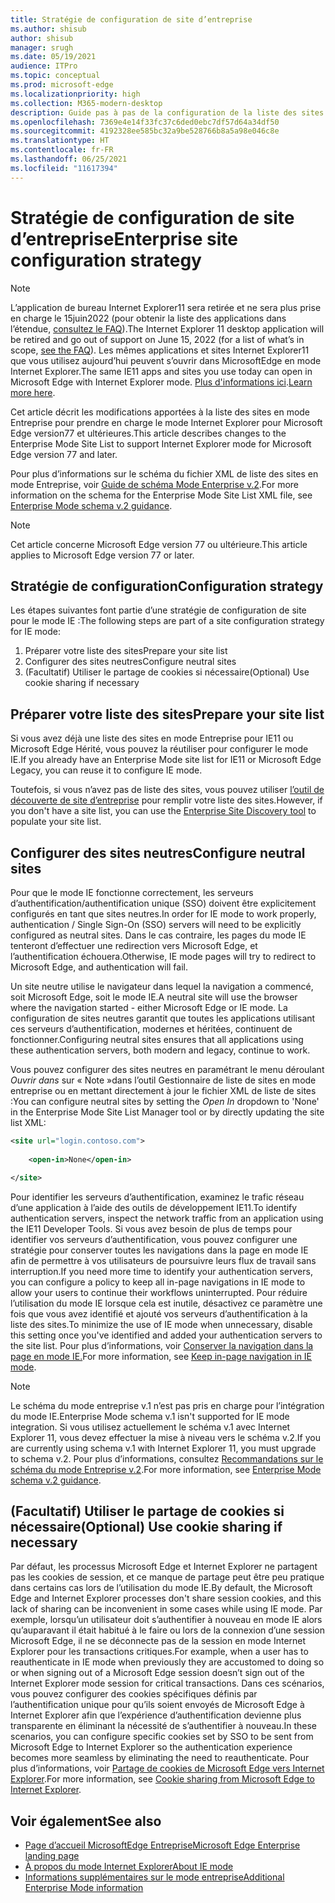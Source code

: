 ```yaml
---
title: Stratégie de configuration de site d’entreprise
ms.author: shisub
author: shisub
manager: srugh
ms.date: 05/19/2021
audience: ITPro
ms.topic: conceptual
ms.prod: microsoft-edge
ms.localizationpriority: high
ms.collection: M365-modern-desktop
description: Guide pas à pas de la configuration de la liste des sites en mode Entreprise pour le mode Internet Explorer.
ms.openlocfilehash: 7369e4e14f33fc37c6ded0ebc7df57d64a34df50
ms.sourcegitcommit: 4192328ee585bc32a9be528766b8a5a98e046c8e
ms.translationtype: HT
ms.contentlocale: fr-FR
ms.lasthandoff: 06/25/2021
ms.locfileid: "11617394"
---
```

# <a name="enterprise-site-configuration-strategy"></a><span data-ttu-id="b5400-103">Stratégie de configuration de site d’entreprise</span><span class="sxs-lookup"><span data-stu-id="b5400-103">Enterprise site configuration strategy</span></span>

>[!Note]
> <span data-ttu-id="b5400-104">L’application de bureau Internet Explorer11 sera retirée et ne sera plus prise en charge le 15juin2022 (pour obtenir la liste des applications dans l’étendue, [consultez le FAQ](https://techcommunity.microsoft.com/t5/windows-it-pro-blog/internet-explorer-11-desktop-app-retirement-faq/ba-p/2366549)).</span><span class="sxs-lookup"><span data-stu-id="b5400-104">The Internet Explorer 11 desktop application will be retired and go out of support on June 15, 2022 (for a list of what’s in scope, [see the FAQ](https://techcommunity.microsoft.com/t5/windows-it-pro-blog/internet-explorer-11-desktop-app-retirement-faq/ba-p/2366549)).</span></span> <span data-ttu-id="b5400-105">Les mêmes applications et sites Internet Explorer11 que vous utilisez aujourd’hui peuvent s’ouvrir dans MicrosoftEdge en mode Internet Explorer.</span><span class="sxs-lookup"><span data-stu-id="b5400-105">The same IE11 apps and sites you use today can open in Microsoft Edge with Internet Explorer mode.</span></span> <span data-ttu-id="b5400-106">[Plus d'informations ici](https://blogs.windows.com/windowsexperience/2021/05/19/the-future-of-internet-explorer-on-windows-10-is-in-microsoft-edge/).</span><span class="sxs-lookup"><span data-stu-id="b5400-106">[Learn more here](https://blogs.windows.com/windowsexperience/2021/05/19/the-future-of-internet-explorer-on-windows-10-is-in-microsoft-edge/).</span></span>

<span data-ttu-id="b5400-107">Cet article décrit les modifications apportées à la liste des sites en mode Entreprise pour prendre en charge le mode Internet Explorer pour Microsoft Edge version77 et ultérieures.</span><span class="sxs-lookup"><span data-stu-id="b5400-107">This article describes changes to the Enterprise Mode Site List to support Internet Explorer mode for Microsoft Edge version 77 and later.</span></span>

<span data-ttu-id="b5400-108">Pour plus d’informations sur le schéma du fichier XML de liste des sites en mode Entreprise, voir [Guide de schéma Mode Enterprise v.2](/internet-explorer/ie11-deploy-guide/enterprise-mode-schema-version-2-guidance).</span><span class="sxs-lookup"><span data-stu-id="b5400-108">For more information on the schema for the Enterprise Mode Site List XML file, see [Enterprise Mode schema v.2 guidance](/internet-explorer/ie11-deploy-guide/enterprise-mode-schema-version-2-guidance).</span></span>

> [!NOTE]
> <span data-ttu-id="b5400-109">Cet article concerne Microsoft Edge version 77 ou ultérieure.</span><span class="sxs-lookup"><span data-stu-id="b5400-109">This article applies to Microsoft Edge version 77 or later.</span></span>
<!--
## Updated schema elements

The following table describes the \<open-in app\> element added to the v.2 of the Enterprise Mode schema:

| **Element** | **Description** |
| --- | --- |
| \<open-in app="**true**"\> | A child element that controls what browser is used for sites. This element is required for sites that need to **open in IE11**.|

**Example:**

``` xml
<site url="contoso.com">

  <open-in app="true">IE11</open-in>

</site>
```

The following table shows the possible values of the \<open-in\> element:

| **Value** | **Description** |
| --- | --- |
| **\<open-in\>IE11\</open-in\>** | Opens the site in IE mode or a full IE11 window. To enable IE mode, see [Configure IE mode policies](./edge-ie-mode-policies.md)|
| **\<open-in app="**true**"\>IE11\</open-in\>** | Opens the site in a full IE11 window |
| **\<open-in\>MSEdge\</open-in\>** | Opens the site in Microsoft Edge |
| **\<open-in\>None or not specified\</open-in\>** | Opens the site in the default browser or in the browser where the user navigated to the site. |
|**\<open-in\>Configurable\</open-in\>** | Allows the site to participate in IE mode engine determination. To learn more, see [Learn about Configurable sites in IE mode](edge-learnmore-configurable-sites-ie-mode.md).  |

>[!NOTE]
> The attribute app=**"true"** is only recognized when associated to _'open-in' IE11_. Adding it to the other 'open-in' elements won't change browser behavior.   -->

## <a name="configuration-strategy"></a><span data-ttu-id="b5400-110">Stratégie de configuration</span><span class="sxs-lookup"><span data-stu-id="b5400-110">Configuration strategy</span></span>

<span data-ttu-id="b5400-111">Les étapes suivantes font partie d’une stratégie de configuration de site pour le mode IE :</span><span class="sxs-lookup"><span data-stu-id="b5400-111">The following steps are part of a site configuration strategy for IE mode:</span></span>
1. <span data-ttu-id="b5400-112">Préparer votre liste des sites</span><span class="sxs-lookup"><span data-stu-id="b5400-112">Prepare your site list</span></span>
2. <span data-ttu-id="b5400-113">Configurer des sites neutres</span><span class="sxs-lookup"><span data-stu-id="b5400-113">Configure neutral sites</span></span>
3. <span data-ttu-id="b5400-114">(Facultatif) Utiliser le partage de cookies si nécessaire</span><span class="sxs-lookup"><span data-stu-id="b5400-114">(Optional) Use cookie sharing if necessary</span></span>

<!--
Step 1.  – if you don’t have one use Site Discovery Step-by-Step
Step 2 – Neutral sites + sticky mode
        Use more examples and explain sticky mode better
Step 3 – If that doesn’t cover your needs, then use Cookie sharing -->

## <a name="prepare-your-site-list"></a><span data-ttu-id="b5400-115">Préparer votre liste des sites</span><span class="sxs-lookup"><span data-stu-id="b5400-115">Prepare your site list</span></span>

<span data-ttu-id="b5400-116">Si vous avez déjà une liste des sites en mode Entreprise pour IE11 ou Microsoft Edge Hérité, vous pouvez la réutiliser pour configurer le mode IE.</span><span class="sxs-lookup"><span data-stu-id="b5400-116">If you already have an Enterprise Mode site list for IE11 or Microsoft Edge Legacy, you can reuse it to configure IE mode.</span></span>

<span data-ttu-id="b5400-117">Toutefois, si vous n’avez pas de liste des sites, vous pouvez utiliser [l’outil de découverte de site d’entreprise](/deployedge/edge-ie-mode-site-discovery) pour remplir votre liste des sites.</span><span class="sxs-lookup"><span data-stu-id="b5400-117">However, if you don't have a site list, you can use the [Enterprise Site Discovery tool](/deployedge/edge-ie-mode-site-discovery) to populate your site list.</span></span>

## <a name="configure-neutral-sites"></a><span data-ttu-id="b5400-118">Configurer des sites neutres</span><span class="sxs-lookup"><span data-stu-id="b5400-118">Configure neutral sites</span></span>

<span data-ttu-id="b5400-119">Pour que le mode IE fonctionne correctement, les serveurs d’authentification/authentification unique (SSO) doivent être explicitement configurés en tant que sites neutres.</span><span class="sxs-lookup"><span data-stu-id="b5400-119">In order for IE mode to work properly, authentication / Single Sign-On (SSO) servers will need to be explicitly configured as neutral sites.</span></span> <span data-ttu-id="b5400-120">Dans le cas contraire, les pages du mode IE tenteront d’effectuer une redirection vers Microsoft Edge, et l’authentification échouera.</span><span class="sxs-lookup"><span data-stu-id="b5400-120">Otherwise, IE mode pages will try to redirect to Microsoft Edge, and authentication will fail.</span></span>

<span data-ttu-id="b5400-121">Un site neutre utilise le navigateur dans lequel la navigation a commencé, soit Microsoft Edge, soit le mode IE.</span><span class="sxs-lookup"><span data-stu-id="b5400-121">A neutral site will use the browser where the navigation started - either Microsoft Edge or IE mode.</span></span> <span data-ttu-id="b5400-122">La configuration de sites neutres garantit que toutes les applications utilisant ces serveurs d’authentification, modernes et héritées, continuent de fonctionner.</span><span class="sxs-lookup"><span data-stu-id="b5400-122">Configuring neutral sites ensures that all applications using these authentication servers, both modern and legacy, continue to work.</span></span>

<span data-ttu-id="b5400-123">Vous pouvez configurer des sites neutres en paramétrant le menu déroulant *Ouvrir dans* sur « Note »dans l’outil Gestionnaire de liste de sites en mode entreprise ou en mettant directement à jour le fichier XML de liste de sites :</span><span class="sxs-lookup"><span data-stu-id="b5400-123">You can configure neutral sites by setting the *Open In* dropdown to 'None' in the Enterprise Mode Site List Manager tool or by directly updating the site list XML:</span></span>

``` xml
<site url="login.contoso.com">
   
    <open-in>None</open-in>

</site>
```

<span data-ttu-id="b5400-124">Pour identifier les serveurs d’authentification, examinez le trafic réseau d’une application à l’aide des outils de développement IE11.</span><span class="sxs-lookup"><span data-stu-id="b5400-124">To identify authentication servers, inspect the network traffic from an application using the IE11 Developer Tools.</span></span> <span data-ttu-id="b5400-125">Si vous avez besoin de plus de temps pour identifier vos serveurs d’authentification, vous pouvez configurer une stratégie pour conserver toutes les navigations dans la page en mode IE afin de permettre à vos utilisateurs de poursuivre leurs flux de travail sans interruption.</span><span class="sxs-lookup"><span data-stu-id="b5400-125">If you need more time to identify your authentication servers, you can configure a policy to keep all in-page navigations in IE mode to allow your users to continue their workflows uninterrupted.</span></span> <span data-ttu-id="b5400-126">Pour réduire l’utilisation du mode IE lorsque cela est inutile, désactivez ce paramètre une fois que vous avez identifié et ajouté vos serveurs d’authentification à la liste des sites.</span><span class="sxs-lookup"><span data-stu-id="b5400-126">To minimize the use of IE mode when unnecessary, disable this setting once you've identified and added your authentication servers to the site list.</span></span> <span data-ttu-id="b5400-127">Pour plus d’informations, voir [Conserver la navigation dans la page en mode IE.](/deployedge/edge-learnmore-inpage-nav)</span><span class="sxs-lookup"><span data-stu-id="b5400-127">For more information, see [Keep in-page navigation in IE mode](/deployedge/edge-learnmore-inpage-nav).</span></span>

>[!NOTE]
   ><span data-ttu-id="b5400-128">Le schéma du mode entreprise v.1 n’est pas pris en charge pour l’intégration du mode IE.</span><span class="sxs-lookup"><span data-stu-id="b5400-128">Enterprise Mode schema v.1 isn't supported for IE mode integration.</span></span> <span data-ttu-id="b5400-129">Si vous utilisez actuellement le schéma v.1 avec Internet Explorer 11, vous devez effectuer la mise à niveau vers le schéma v.2.</span><span class="sxs-lookup"><span data-stu-id="b5400-129">If you are currently using schema v.1 with Internet Explorer 11, you must upgrade to schema v.2.</span></span> <span data-ttu-id="b5400-130">Pour plus d’informations, consultez [Recommandations sur le schéma du mode Entreprise v.2](/internet-explorer/ie11-deploy-guide/enterprise-mode-schema-version-2-guidance).</span><span class="sxs-lookup"><span data-stu-id="b5400-130">For more information, see [Enterprise Mode schema v.2 guidance](/internet-explorer/ie11-deploy-guide/enterprise-mode-schema-version-2-guidance).</span></span>

## <a name="optional-use-cookie-sharing-if-necessary"></a><span data-ttu-id="b5400-131">(Facultatif) Utiliser le partage de cookies si nécessaire</span><span class="sxs-lookup"><span data-stu-id="b5400-131">(Optional) Use cookie sharing if necessary</span></span>

<span data-ttu-id="b5400-132">Par défaut, les processus Microsoft Edge et Internet Explorer ne partagent pas les cookies de session, et ce manque de partage peut être peu pratique dans certains cas lors de l’utilisation du mode IE.</span><span class="sxs-lookup"><span data-stu-id="b5400-132">By default, the Microsoft Edge and Internet Explorer processes don't share session cookies, and this lack of sharing can be inconvenient in some cases while using IE mode.</span></span> <span data-ttu-id="b5400-133">Par exemple, lorsqu’un utilisateur doit s’authentifier à nouveau en mode IE alors qu’auparavant il était habitué à le faire ou lors de la connexion d’une session Microsoft Edge, il ne se déconnecte pas de la session en mode Internet Explorer pour les transactions critiques.</span><span class="sxs-lookup"><span data-stu-id="b5400-133">For example, when a user has to reauthenticate in IE mode when previously they are accustomed to doing so or when signing out of a Microsoft Edge session doesn’t sign out of the Internet Explorer mode session for critical transactions.</span></span> <span data-ttu-id="b5400-134">Dans ces scénarios, vous pouvez configurer des cookies spécifiques définis par l’authentification unique pour qu’ils soient envoyés de Microsoft Edge à Internet Explorer afin que l’expérience d’authentification devienne plus transparente en éliminant la nécessité de s’authentifier à nouveau.</span><span class="sxs-lookup"><span data-stu-id="b5400-134">In these scenarios, you can configure specific cookies set by SSO to be sent from Microsoft Edge to Internet Explorer so the authentication experience becomes more seamless by eliminating the need to reauthenticate.</span></span> <span data-ttu-id="b5400-135">Pour plus d’informations, voir [Partage de cookies de Microsoft Edge vers Internet Explorer](/deployedge/edge-ie-mode-add-guidance-cookieshare).</span><span class="sxs-lookup"><span data-stu-id="b5400-135">For more information, see [Cookie sharing from Microsoft Edge to Internet Explorer](/deployedge/edge-ie-mode-add-guidance-cookieshare).</span></span>

## <a name="see-also"></a><span data-ttu-id="b5400-136">Voir également</span><span class="sxs-lookup"><span data-stu-id="b5400-136">See also</span></span>

- [<span data-ttu-id="b5400-137">Page d’accueil MicrosoftEdge Entreprise</span><span class="sxs-lookup"><span data-stu-id="b5400-137">Microsoft Edge Enterprise landing page</span></span>](https://aka.ms/EdgeEnterprise)
- [<span data-ttu-id="b5400-138">À propos du mode Internet Explorer</span><span class="sxs-lookup"><span data-stu-id="b5400-138">About IE mode</span></span>](./edge-ie-mode.md)
- [<span data-ttu-id="b5400-139">Informations supplémentaires sur le mode entreprise</span><span class="sxs-lookup"><span data-stu-id="b5400-139">Additional Enterprise Mode information</span></span>](/internet-explorer/ie11-deploy-guide/enterprise-mode-overview-for-ie11)
